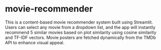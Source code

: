 # movie-recommender
This is a content-based movie recommender system built using Streamlit. Users can select any movie from a dropdown list, and the app will instantly recommend 5 similar movies based on plot similarity using cosine similarity and TF-IDF vectors. Movie posters are fetched dynamically from the TMDb API to enhance visual appeal.

